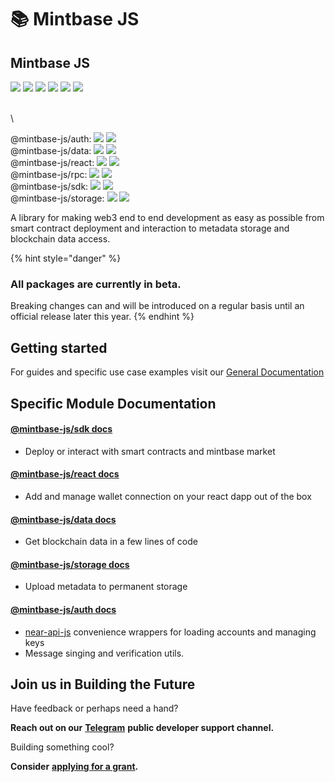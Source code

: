 # 📚 Mintbase JS

## Mintbase JS

![](https://img.shields.io/github/v/release/mintbase/mintbase-js) ![](https://img.shields.io/github/release-date/mintbase/mintbase-js) ![](https://img.shields.io/github/actions/workflow/status/mintbase/mintbase-js/branch-publish.yml) ![](https://img.shields.io/github/commit-activity/m/mintbase/mintbase-js) ![](https://img.shields.io/npm/l/@mintbase-js/react) [![](https://coveralls.io/repos/github/Mintbase/mintbase-js/badge.svg?branch=beta)](https://coveralls.io/github/Mintbase/mintbase-js?branch=beta)

\
\


@mintbase-js/auth:      ![](https://img.shields.io/npm/dw/@mintbase-js/auth) ![](https://img.shields.io/bundlephobia/min/@mintbase-js/auth)\
@mintbase-js/data:      ![](https://img.shields.io/npm/dw/@mintbase-js/data) ![](https://img.shields.io/bundlephobia/min/@mintbase-js/data)\
@mintbase-js/react:     ![](https://img.shields.io/npm/dw/@mintbase-js/react) ![](https://img.shields.io/bundlephobia/min/@mintbase-js/react)\
@mintbase-js/rpc:        ![](https://img.shields.io/npm/dw/@mintbase-js/rpc) ![](https://img.shields.io/bundlephobia/min/@mintbase-js/rpc)\
@mintbase-js/sdk:        ![](https://img.shields.io/npm/dw/@mintbase-js/sdk) ![](https://img.shields.io/bundlephobia/min/@mintbase-js/sdk)\
@mintbase-js/storage: ![](https://img.shields.io/npm/dw/@mintbase-js/storage) ![](https://img.shields.io/bundlephobia/min/@mintbase-js/storage)

A library for making web3 end to end development as easy as possible from smart contract deployment and interaction to metadata storage and blockchain data access.

{% hint style="danger" %}
### All packages are currently in beta.

Breaking changes can and will be introduced on a regular basis until an official release later this year.
{% endhint %}

## Getting started

For guides and specific use case examples visit our [General Documentation](https://docs.mintbase.xyz/dev/getting-started)

## Specific Module Documentation

#### [@mintbase-js/sdk docs](packages/sdk/)

* Deploy or interact with smart contracts and mintbase market

#### [@mintbase-js/react docs](packages/react/)

* Add and manage wallet connection on your react dapp out of the box

#### [@mintbase-js/data docs](packages/data/)

* Get blockchain data in a few lines of code

#### [@mintbase-js/storage docs](packages/auth/)

* Upload metadata to permanent storage

#### [@mintbase-js/auth docs](packages/auth/)

* [near-api-js](https://github.com/near/near-api-js) convenience wrappers for loading accounts and managing keys
* Message singing and verification utils.

## Join us in Building the Future

Have feedback or perhaps need a hand?

**Reach out on our** [**Telegram**](https://t.me/mintdev) **public developer support channel.**

Building something cool?

**Consider** [**applying for a grant**](https://github.com/Mintbase/Grants-Program)**.**
